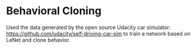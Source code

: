 # Behavioral Cloning

Used the data generated by the open source Udacity car simulator: https://github.com/udacity/self-driving-car-sim to train a network 
based on LeNet and clone behavior. 

